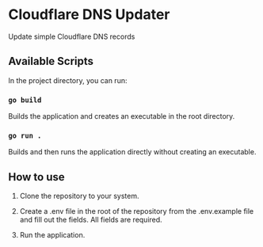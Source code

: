 # Cloudflare DNS Updater

Update simple Cloudflare DNS records

## Available Scripts

In the project directory, you can run:

### `go build`

Builds the application and creates an executable in the root directory.

### `go run .`

Builds and then runs the application directly without creating an executable.

## How to use


1. Clone the repository to your system.

2. Create a .env file in the root of the repository from the .env.example file and fill out the fields. All fields are required.

3. Run the application.